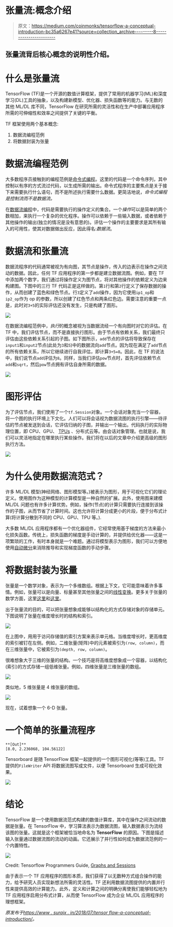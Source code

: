 # 张量流:概念介绍

> 原文：<https://medium.com/coinmonks/tensorflow-a-conceptual-introduction-bc35a6267e41?source=collection_archive---------8----------------------->

## 张量流背后核心概念的说明性介绍。

# 什么是张量流

TensorFlow (TF)是一个开源的数值计算框架，提供了常用的机器学习(ML)和深度学习(DL)工具的抽象，以及构建新模型、优化器、损失函数等的能力。与无数的其他 ML/DL 库不同，TensorFlow 在研究所需的灵活性和在生产中部署应用程序所需的可伸缩性和效率之间提供了关键的平衡。

TF 框架使用两个基本概念:

1.  数据流编程范例
2.  将数据封装为张量

# 数据流编程范例

大多数程序员接触到的编程范例是[命令式编程](https://en.wikipedia.org/wiki/Imperative_programming)。这里的代码是一个命令序列，其中控制以有序的方式流过代码，以生成所需的输出。命令式程序的主要焦点是关于接下来需要执行什么语句，而不是所述执行需要什么数据。更简洁地说，*命令式编程是控制流而不是数据流。*

在[数据流编程](https://en.wikipedia.org/wiki/Dataflow_programming)中，代码是需要执行的操作定义的集合。一个*操作*可以是简单的两个数相加，来执行一个复杂的优化程序。操作可以依赖于一些输入数据，或者依赖于其他操作的输出(独立的情况是没有意思的)。评估一个操作的主要要求是其所有输入的可用性，使其对数据做出反应，因此得名:*数据流*。

# 数据流和张量流

数据流程序的代码通常被视为有向图，其节点是操作，传入的边表示在操作之间流动的数据。因此，任何 TF 应用程序的第一步都是建立数据流图。例如，要在 TF 中添加两个数字，我们通过将操作定义为图节点，将对其他操作的依赖定义为边来构建图。下图中的三行 TF 代码正是这样做的。第`1`行和第`2`行定义了保存数据的操作，从而创建了蓝色和绿色节点。行`3`定义了`add`操作，因为它使用`ip1_op`和`ip2_op`作为 op 的参数，所以创建了红色节点和两条红色边。需要注意的重要一点是，此时对`3+5`的实际评估还没有发生，只是构建了图形。

![](img/49c90c439397dda94354e8416ee17965.png)

在数据流编程范例中，*执行*的概念被视为当数据流经一个有向图时对它的评估。在 TF 中，我们评估节点，而不是直接执行图形。由于节点有依赖关系，我们最终只评估由这些依赖关系引起的子图。如下图所示，`add`节点的评估将导致保存在`input1`和`input2`节点(此处为`3`和`5`)中的数据流向`add`节点。因为现在满足了`add`节点的所有依赖关系，所以它继续进行自我评估，即计算`3+5=8`。因此，在 TF 的说法中，我们说节点`add`评估为`8`。同样，当我们评估`pow`节点时，首先评估依赖节点`add`和`sqrt`，然后`pow`节点拥有评估自身所需的数据。

![](img/4ab7afde874ce193abe36b7bd0caa5ee.png)

# 图形评估

为了评估节点，我们使用了一个`tf.Session`对象。一个会话对象充当一个容器，将一个图的执行环境上下文化。人们可以将会话视为数据流图的执行引擎——待评估的节点被发送到会话，它评估归纳的子图，并输出一个输出。代码执行的实际物理位置，即 CPU、GPU、 [TPUs](https://en.wikipedia.org/wiki/Tensor_processing_unit) 、分布式云等。由会话对象管理。也就是说，我们可以灵活地指定在哪里执行某些操作。我们将在以后的文章中介绍更高级的图形执行方法。

![](img/80a8e02806509ba0cae8fd99513046ab.png)

# 为什么使用数据流范式？

许多 ML/DL 模型(神经网络、图形模型等。)被表示为图形，用于可视化它们的理论定义。使用图作为这种模型的计算模型是一种自然的扩展。此外，使用图来建模 ML/DL 问题也有许多计算优势。例如，操作(节点)的计算只需要执行连接到该操作的子图，从而节省了计算时间。这也允许将计算分成更小的片段，便于分布式计算(将计算分散到不同的 CPU、GPU、TPU 等。).

大多数 ML/DL 应用程序都有一个优化器组件，它经常使用基于梯度的方法来最小化损失函数。传统上，损失函数的梯度是手动计算的，并提供给优化器——这是一项繁琐的工作，有时本身就是一个难题。通过将模型表示为图形，我们可以方便地使用[自动微分](https://en.wikipedia.org/wiki/Automatic_differentiation)来消除推导和实现梯度函数的手动步骤。

# 将数据封装为张量

张量是一个数学对象，表示为一个多维数组。根据上下文，它可能意味着许多事情。例如，张量可以是向量、标量甚至其他张量之间的[线性变换](https://en.wikipedia.org/wiki/Linear_map)。更多关于张量的数学方面，这里[这里](https://www.ese.wustl.edu/~nehorai/Porat_A_Gentle_Introduction_to_Tensors_2014.pdf)和[这里](https://web2.ph.utexas.edu/~jcfeng/notes/Tensors_Poor_Man.pdf)。

出于张量流的目的，可以把张量想象成能够以结构化的方式存储对象的存储单元。下图说明了张量在维度增长时的结构和索引。

![](img/02e05e0b174269600a2e48051ead9911.png)

在上图中，用用于访问存储值的索引方案来表示单元格。当维度增长时，更高维度的索引被钉在左侧。例如，二维张量(矩阵)中的元素被索引为`(row, column)`，而在三维张量中，它被索引为`(depth, row, column)`。

很难想象大于三维的张量的结构。一个技巧是将高维度想象成一个容器，以结构化(索引)的方式存储一组低维张量。例如，四维张量是三维张量的数组。

![](img/c6e0bbdd1b3c12c582d410d07b6d5f7f.png)

类似地，5 维张量是 4 维张量的数组。

![](img/ce861b95745cffea4726e50aab1a38f6.png)

现在，试着想象一个 6-D 张量。

# 一个简单的张量流程序

```
**[Out]**
[8.0, 2.236068, 104.56122]
```

Tensorboard 是随 TensorFlow 框架一起提供的一个图形可视化(等等)工具。TF 提供的`FileWriter` API 将数据流图写成文件，以便 Tensorboard 生成可视化效果。

![](img/6e471e56c274fe3f096207c75ec76c44.png)

# 结论

TensorFlow 是一个使用数据流范式构建的数值计算库，其中在操作之间流动的数据是张量。在 TensorFlow 中，学习算法表示为数据流图，输入数据表示为流经该图的张量。这就是这个框架被恰当地命名为 **TensorFlow** 的原因。下图是描述输入张量通过数据流图的流动的动画。它还展示了并行性如何成为数据流范例的一个内置特性。

![](img/04bd39eb0349892ef65d03362e57bb32.png)

Credit: Tensorflow Programmers Guide, [Graphs and Sessions](https://www.tensorflow.org/guide/graphs)

由于表示一个 TF 应用程序的图形本质，我们获得了以无数种方式组合操作的能力，给予研究人员实现新想法所需的灵活性。TF 还利用数据流图提供的内置并行性来提供高效的计算能力。此外，定义和计算之间的明确分离使我们能够轻松地为 TF 应用程序启用分布式计算，从而使 TensorFlow 成为企业 ML/DL 应用程序的理想框架。

*原发布于*[*https://www . surajx . in/2018/07/tensor flow-a-conceptual-introduction/*](https://www.surajx.in/2018/07/tensorflow-a-conceptual-introduction/)*。*